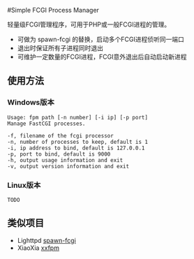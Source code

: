 #Simple FCGI Process Manager

轻量级FCGI管理程序，可用于PHP或一般FCGI进程的管理。

* 可做为 spawn-fcgi 的替换，启动多个FCGI进程侦听同一端口
* 退出时保证所有子进程同时退出
* 可维护一定数量的FCGI进程，FCGI意外退出后自动启动新进程


## 使用方法

### Windows版本

	Usage: fpm path [-n number] [-i ip] [-p port]
	Manage FastCGI processes.
	
	-f, filename of the fcgi processor
	-n, number of processes to keep, default is 1
	-i, ip address to bind, default is 127.0.0.1
	-p, port to bind, default is 9000
	-h, output usage information and exit
	-v, output version information and exit

### Linux版本

	TODO
	

## 类似项目

*  Lighttpd [spawn-fcgi](https://github.com/lighttpd/spawn-fcgi)
*  XiaoXia  [xxfpm](https://github.com/78/xxfpm) 



